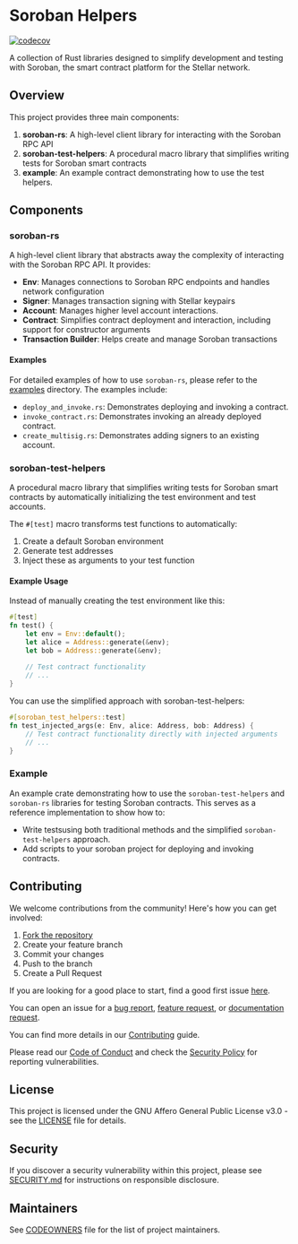 # Soroban Helpers

[![codecov](https://codecov.io/gh/OpenZeppelin/soroban-helpers/graph/badge.svg?token=YIV3ZHYZKN)](https://codecov.io/gh/OpenZeppelin/soroban-helpers)

A collection of Rust libraries designed to simplify development and testing with Soroban, the smart contract platform for the Stellar network.

## Overview

This project provides three main components:

1. **soroban-rs**: A high-level client library for interacting with the Soroban RPC API
2. **soroban-test-helpers**: A procedural macro library that simplifies writing tests for Soroban smart contracts
3. **example**: An example contract demonstrating how to use the test helpers.

## Components

### soroban-rs

A high-level client library that abstracts away the complexity of interacting with the Soroban RPC API. It provides:

- **Env**: Manages connections to Soroban RPC endpoints and handles network configuration
- **Signer**: Manages transaction signing with Stellar keypairs
- **Account**: Manages higher level account interactions.
- **Contract**: Simplifies contract deployment and interaction, including support for constructor arguments
- **Transaction Builder**: Helps create and manage Soroban transactions

#### Examples

For detailed examples of how to use `soroban-rs`, please refer to the [examples](crates/soroban-rs/examples) directory. The examples include:

- `deploy_and_invoke.rs`: Demonstrates deploying and invoking a contract.
- `invoke_contract.rs`: Demonstrates invoking an already deployed contract.
- `create_multisig.rs`: Demonstrates adding signers to an existing account.

### soroban-test-helpers

A procedural macro library that simplifies writing tests for Soroban smart contracts by automatically initializing the test environment and test accounts.

The `#[test]` macro transforms test functions to automatically:

1. Create a default Soroban environment
2. Generate test addresses
3. Inject these as arguments to your test function

#### Example Usage

Instead of manually creating the test environment like this:

```rust
#[test]
fn test() {
    let env = Env::default();
    let alice = Address::generate(&env);
    let bob = Address::generate(&env);
    
    // Test contract functionality
    // ...
}
```

You can use the simplified approach with soroban-test-helpers:

```rust
#[soroban_test_helpers::test]
fn test_injected_args(e: Env, alice: Address, bob: Address) {
    // Test contract functionality directly with injected arguments
    // ...
}
```

### Example

An example crate demonstrating how to use the `soroban-test-helpers` and `soroban-rs` libraries for testing Soroban contracts. This serves as a reference implementation to show how to:

- Write testsusing both traditional methods and the simplified `soroban-test-helpers` approach.
- Add scripts to your soroban project for deploying and invoking contracts.

## Contributing

We welcome contributions from the community! Here's how you can get involved:

1. [Fork the repository](https://github.com/OpenZeppelin/soroban-helpers/fork)
2. Create your feature branch
3. Commit your changes
4. Push to the branch
5. Create a Pull Request

If you are looking for a good place to start, find a good first issue [here](https://github.com/OpenZeppelin/soroban-helpers/issues?q=is%3Aissue%20is%3Aopen%20label%3Agood-first-issue).

You can open an issue for a [bug report](https://github.com/OpenZeppelin/soroban-helpers/issues/new?assignees=&labels=T-bug%2CS-needs-triage&projects=&template=bug.yml), [feature request](https://github.com/OpenZeppelin/soroban-helpers/issues/new?assignees=&labels=T-feature%2CS-needs-triage&projects=&template=feature.yml), or [documentation request](https://github.com/OpenZeppelin/soroban-helpers/issues/new?assignees=&labels=T-documentation%2CS-needs-triage&projects=&template=docs.yml).

You can find more details in our [Contributing](CONTRIBUTING.md) guide.

Please read our [Code of Conduct](CODE_OF_CONDUCT.md) and check the [Security Policy](SECURITY.md) for reporting vulnerabilities.

## License

This project is licensed under the GNU Affero General Public License v3.0 - see the [LICENSE](LICENSE) file for details.

## Security

If you discover a security vulnerability within this project, please see [SECURITY.md](SECURITY.md) for instructions on responsible disclosure.

## Maintainers

See [CODEOWNERS](CODEOWNERS) file for the list of project maintainers.

